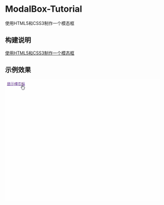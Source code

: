 # ModalBox-Tutorial


使用HTML5和CSS3制作一个模态框

## 构建说明


[使用HTML5和CSS3制作一个模态框](http://www.lovchun.com/posts/2018/1/24/%E4%BD%BF%E7%94%A8HTML5%E5%92%8CCSS3%E5%88%B6%E4%BD%9C%E4%B8%80%E4%B8%AA%E6%A8%A1%E6%80%81%E6%A1%86.html)

## 示例效果


![效果示例](exp_detail.gif)
